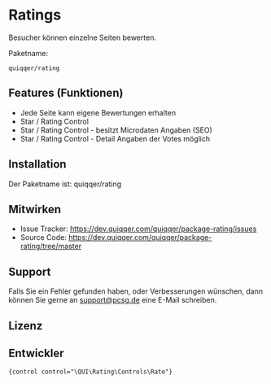 
Ratings
========

Besucher können einzelne Seiten bewerten.


Paketname:

    quiqqer/rating


Features (Funktionen)
--------

- Jede Seite kann eigene Bewertungen erhalten
- Star / Rating Control
- Star / Rating Control - besitzt Microdaten Angaben (SEO)
- Star / Rating Control - Detail Angaben der Votes möglich

Installation
------------

Der Paketname ist: quiqqer/rating


Mitwirken
----------

- Issue Tracker: https://dev.quiqqer.com/quiqqer/package-rating/issues
- Source Code: https://dev.quiqqer.com/quiqqer/package-rating/tree/master


Support
-------

Falls Sie ein Fehler gefunden haben, oder Verbesserungen wünschen,
dann können Sie gerne an support@pcsg.de eine E-Mail schreiben.


Lizenz
-------


Entwickler
--------

```
{control control="\QUI\Rating\Controls\Rate"}
```